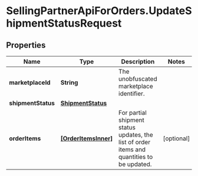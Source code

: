 # SellingPartnerApiForOrders.UpdateShipmentStatusRequest

## Properties

Name | Type | Description | Notes
------------ | ------------- | ------------- | -------------
**marketplaceId** | **String** | The unobfuscated marketplace identifier. | 
**shipmentStatus** | [**ShipmentStatus**](ShipmentStatus.md) |  | 
**orderItems** | [**[OrderItemsInner]**](OrderItemsInner.md) | For partial shipment status updates, the list of order items and quantities to be updated. | [optional] 


